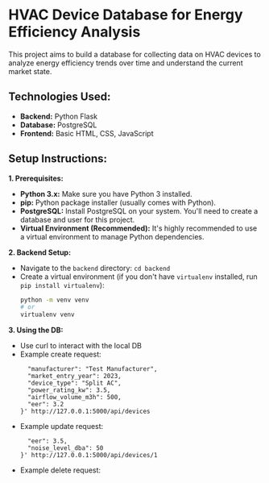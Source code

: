       
# HVAC Device Database for Energy Efficiency Analysis

This project aims to build a database for collecting data on HVAC devices to analyze energy efficiency trends over time and understand the current market state.

## Technologies Used:

* **Backend:** Python Flask
* **Database:** PostgreSQL
* **Frontend:** Basic HTML, CSS, JavaScript

## Setup Instructions:

**1. Prerequisites:**

* **Python 3.x:** Make sure you have Python 3 installed.
* **pip:** Python package installer (usually comes with Python).
* **PostgreSQL:** Install PostgreSQL on your system. You'll need to create a database and user for this project.
* **Virtual Environment (Recommended):** It's highly recommended to use a virtual environment to manage Python dependencies.

**2. Backend Setup:**

* Navigate to the `backend` directory: `cd backend`
* Create a virtual environment (if you don't have `virtualenv` installed, run `pip install virtualenv`):
  ```bash
  python -m venv venv
  # or
  virtualenv venv

**3. Using the DB:**
* Use curl to interact with the local DB
* Example create request:
  ```curl -X POST -H "Content-Type: application/json" -d '{
    "manufacturer": "Test Manufacturer",
    "market_entry_year": 2023,
    "device_type": "Split AC",
    "power_rating_kw": 3.5,
    "airflow_volume_m3h": 500,
    "eer": 3.2
  }' http://127.0.0.1:5000/api/devices
* Example update request:
  ```curl -X PUT -H "Content-Type: application/json" -d '{
    "eer": 3.5,
    "noise_level_dba": 50
  }' http://127.0.0.1:5000/api/devices/1
* Example delete request:
  ```curl -X DELETE http://127.0.0.1:5000/api/devices/1

    